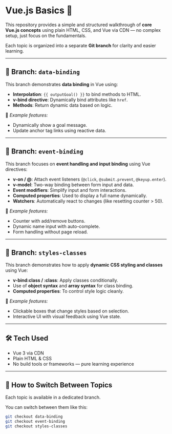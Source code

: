 # Vue.js Basics 🚀

This repository provides a simple and structured walkthrough of **core Vue.js concepts** using plain HTML, CSS, and Vue via CDN — no complex setup, just focus on the fundamentals.

Each topic is organized into a separate **Git branch** for clarity and easier learning.

---

## 📁 Branch: `data-binding`

This branch demonstrates **data binding** in Vue using:

- **Interpolation**: `{{ outputGoal() }}` to bind methods to HTML.
- **v-bind directive**: Dynamically bind attributes like `href`.
- **Methods**: Return dynamic data based on logic.

📌 *Example features:*
- Dynamically show a goal message.
- Update anchor tag links using reactive data.

---

## 📁 Branch: `event-binding`

This branch focuses on **event handling and input binding** using Vue directives:

- **v-on / @**: Attach event listeners (`@click`, `@submit.prevent`, `@keyup.enter`).
- **v-model**: Two-way binding between form input and data.
- **Event modifiers**: Simplify input and form interactions.
- **Computed properties**: Used to display a full name dynamically.
- **Watchers**: Automatically react to changes (like resetting counter > 50).

📌 *Example features:*
- Counter with add/remove buttons.
- Dynamic name input with auto-complete.
- Form handling without page reload.

---

## 📁 Branch: `styles-classes`

This branch demonstrates how to apply **dynamic CSS styling and classes** using Vue:

- **v-bind:class / :class**: Apply classes conditionally.
- Use of **object syntax** and **array syntax** for class binding.
- **Computed properties**: To control style logic cleanly.

📌 *Example features:*
- Clickable boxes that change styles based on selection.
- Interactive UI with visual feedback using Vue state.

---

## 🛠 Tech Used

- Vue 3 via CDN
- Plain HTML & CSS
- No build tools or frameworks — pure learning experience

---

## 🔄 How to Switch Between Topics

Each topic is available in a dedicated branch.

You can switch between them like this:

```bash
git checkout data-binding
git checkout event-binding
git checkout styles-classes
